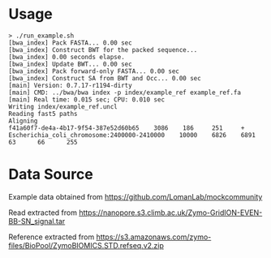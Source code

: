 # Usage

```
> ./run_example.sh
[bwa_index] Pack FASTA... 0.00 sec
[bwa_index] Construct BWT for the packed sequence...
[bwa_index] 0.00 seconds elapse.
[bwa_index] Update BWT... 0.00 sec
[bwa_index] Pack forward-only FASTA... 0.00 sec
[bwa_index] Construct SA from BWT and Occ... 0.00 sec
[main] Version: 0.7.17-r1194-dirty
[main] CMD: ../bwa/bwa index -p index/example_ref example_ref.fa
[main] Real time: 0.015 sec; CPU: 0.010 sec
Writing index/example_ref.uncl
Reading fast5 paths
Aligning
f41a60f7-de4a-4b17-9f54-387e52d60b65    3086    186     251     +       Escherichia_coli_chromosome:2400000-2410000    10000    6826    6891    63      66      255
```

# Data Source

Example data obtained from https://github.com/LomanLab/mockcommunity

Read extracted from https://nanopore.s3.climb.ac.uk/Zymo-GridION-EVEN-BB-SN_signal.tar

Reference extracted from https://s3.amazonaws.com/zymo-files/BioPool/ZymoBIOMICS.STD.refseq.v2.zip
